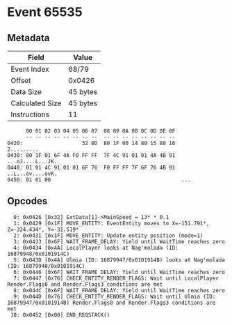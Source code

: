 # Event 65535

## Metadata

| Field           | Value    |
|-----------------|----------|
| Event Index     | 68/79    |
| Offset          | 0x0426   |
| Data Size       | 45 bytes |
| Calculated Size | 45 bytes |
| Instructions    | 11       |

```
      00 01 02 03 04 05 06 07  08 09 0A 0B 0C 0D 0E 0F
      -- -- -- -- -- -- -- --  -- -- -- -- -- -- -- --
0420:                   32 0D  80 1F 00 14 80 15 80 16        2.........
0430: 80 1F 01 6F 4A F0 FF FF  7F 4C 91 01 01 4A 4B 91  ...oJ....L...JK.
0440: 01 01 4C 91 01 01 6F 76  F0 FF FF 7F 6F 76 4B 91  ..L...ov....ovK.
0450: 01 01 00                                          ...             
```

## Opcodes

```
  0: 0x0426 [0x32] ExtData[1]->MainSpeed = 13* * 0.1
  1: 0x0429 [0x1F] MOVE_ENTITY: EventEntity moves to X=-151.791*, Z=-324.434*, Y=-31.519*
  2: 0x0431 [0x1F] MOVE_ENTITY: Update entity position (mode=1)
  3: 0x0433 [0x6F] WAIT_FRAME_DELAY: Yield until WaitTime reaches zero
  4: 0x0434 [0x4A] LocalPlayer looks at Nag'molada (ID: 16879948/0x0101914C)
  5: 0x043D [0x4A] Ulmia (ID: 16879947/0x0101914B) looks at Nag'molada (ID: 16879948/0x0101914C)
  6: 0x0446 [0x6F] WAIT_FRAME_DELAY: Yield until WaitTime reaches zero
  7: 0x0447 [0x76] CHECK_ENTITY_RENDER_FLAGS: Wait until LocalPlayer Render.Flags0 and Render.Flags3 conditions are met
  8: 0x044C [0x6F] WAIT_FRAME_DELAY: Yield until WaitTime reaches zero
  9: 0x044D [0x76] CHECK_ENTITY_RENDER_FLAGS: Wait until Ulmia (ID: 16879947/0x0101914B) Render.Flags0 and Render.Flags3 conditions are met
 10: 0x0452 [0x00] END_REQSTACK()
```
